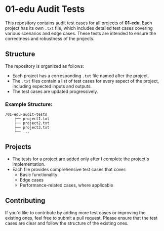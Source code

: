 # 01-edu Audit Tests

This repository contains audit test cases for all projects of **01-edu**. Each project has its own `.txt` file, which includes detailed test cases covering various scenarios and edge cases. These tests are intended to ensure the correctness and robustness of the projects.

## Structure

The repository is organized as follows:

- Each project has a corresponding `.txt` file named after the project.
- The `.txt` files contain a list of test cases for every aspect of the project, including expected inputs and outputs.
- The test cases are updated progressively.

### Example Structure:
```
/01-edu-audit-tests
    ├── project1.txt
    ├── project2.txt
    ├── project3.txt
    └── ...
```

## Projects

- The tests for a project are added only after I complete the project's implementation.
- Each file provides comprehensive test cases that cover:
  - Basic functionality
  - Edge cases
  - Performance-related cases, where applicable

## Contributing

If you'd like to contribute by adding more test cases or improving the existing ones, feel free to submit a pull request. Please ensure that the test cases are clear and follow the structure of the existing ones.
